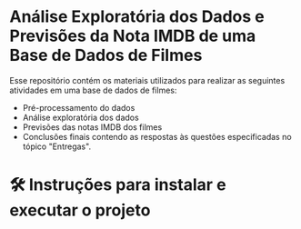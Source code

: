 # Análise Exploratória dos Dados e Previsões da Nota IMDB de uma Base de Dados de Filmes
Esse repositório contém os materiais utilizados para realizar as seguintes atividades em uma base de dados de filmes:
- Pré-processamento do dados
- Análise exploratória dos dados
- Previsões das notas IMDB dos filmes
- Conclusões finais contendo as respostas às questões especificadas no tópico "Entregas".


# 🛠️ Instruções para instalar e executar o projeto


